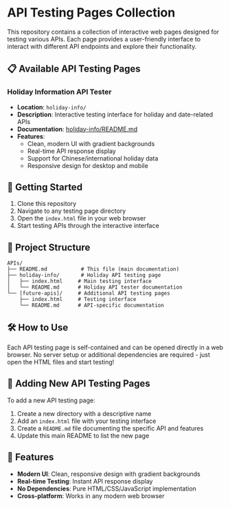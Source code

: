 # API Testing Pages Collection

This repository contains a collection of interactive web pages designed for testing various APIs. Each page provides a user-friendly interface to interact with different API endpoints and explore their functionality.

## 📋 Available API Testing Pages

### Holiday Information API Tester
- **Location**: `holiday-info/`
- **Description**: Interactive testing interface for holiday and date-related APIs
- **Documentation**: [holiday-info/README.md](holiday-info/README.md)
- **Features**: 
  - Clean, modern UI with gradient backgrounds
  - Real-time API response display
  - Support for Chinese/international holiday data
  - Responsive design for desktop and mobile

## 🚀 Getting Started

1. Clone this repository
2. Navigate to any testing page directory
3. Open the `index.html` file in your web browser
4. Start testing APIs through the interactive interface

## 📁 Project Structure

```
APIs/
├── README.md           # This file (main documentation)
├── holiday-info/       # Holiday API testing page
│   ├── index.html     # Main testing interface
│   └── README.md      # Holiday API tester documentation
└── [future-apis]/     # Additional API testing pages
    ├── index.html     # Testing interface
    └── README.md      # API-specific documentation
```

## 🛠 How to Use

Each API testing page is self-contained and can be opened directly in a web browser. No server setup or additional dependencies are required - just open the HTML files and start testing!

## 📝 Adding New API Testing Pages

To add a new API testing page:
1. Create a new directory with a descriptive name
2. Add an `index.html` file with your testing interface
3. Create a `README.md` file documenting the specific API and features
4. Update this main README to list the new page

## 🎨 Features

- **Modern UI**: Clean, responsive design with gradient backgrounds
- **Real-time Testing**: Instant API response display
- **No Dependencies**: Pure HTML/CSS/JavaScript implementation
- **Cross-platform**: Works in any modern web browser

